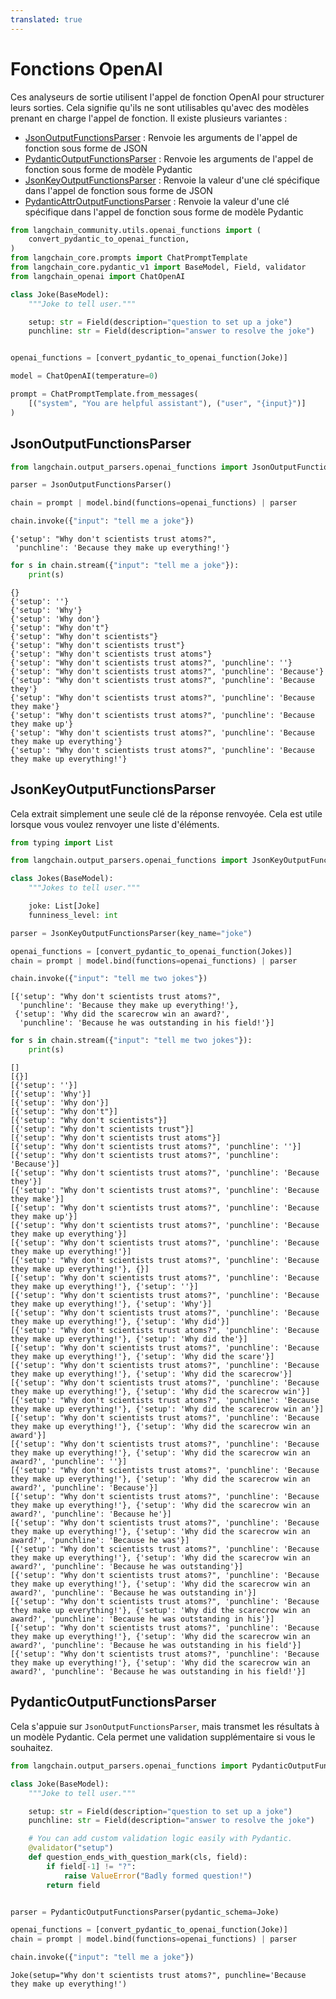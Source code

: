 ```yaml
---
translated: true
---
```


# Fonctions OpenAI

Ces analyseurs de sortie utilisent l'appel de fonction OpenAI pour structurer leurs sorties. Cela signifie qu'ils ne sont utilisables qu'avec des modèles prenant en charge l'appel de fonction. Il existe plusieurs variantes :

- [JsonOutputFunctionsParser](https://api.python.langchain.com/en/latest/output_parsers/langchain_core.output_parsers.openai_functions.JsonOutputFunctionsParser.html#langchain_core.output_parsers.openai_functions.JsonOutputFunctionsParser) : Renvoie les arguments de l'appel de fonction sous forme de JSON
- [PydanticOutputFunctionsParser](https://api.python.langchain.com/en/latest/output_parsers/langchain_core.output_parsers.openai_functions.PydanticOutputFunctionsParser.html#langchain_core.output_parsers.openai_functions.PydanticOutputFunctionsParser) : Renvoie les arguments de l'appel de fonction sous forme de modèle Pydantic
- [JsonKeyOutputFunctionsParser](https://api.python.langchain.com/en/latest/output_parsers/langchain_core.output_parsers.openai_functions.JsonKeyOutputFunctionsParser.html#langchain_core.output_parsers.openai_functions.JsonKeyOutputFunctionsParser) : Renvoie la valeur d'une clé spécifique dans l'appel de fonction sous forme de JSON
- [PydanticAttrOutputFunctionsParser](https://api.python.langchain.com/en/latest/output_parsers/langchain_core.output_parsers.openai_functions.PydanticAttrOutputFunctionsParser.html#langchain_core.output_parsers.openai_functions.PydanticAttrOutputFunctionsParser) : Renvoie la valeur d'une clé spécifique dans l'appel de fonction sous forme de modèle Pydantic

```python
from langchain_community.utils.openai_functions import (
    convert_pydantic_to_openai_function,
)
from langchain_core.prompts import ChatPromptTemplate
from langchain_core.pydantic_v1 import BaseModel, Field, validator
from langchain_openai import ChatOpenAI
```

```python
class Joke(BaseModel):
    """Joke to tell user."""

    setup: str = Field(description="question to set up a joke")
    punchline: str = Field(description="answer to resolve the joke")


openai_functions = [convert_pydantic_to_openai_function(Joke)]
```

```python
model = ChatOpenAI(temperature=0)
```

```python
prompt = ChatPromptTemplate.from_messages(
    [("system", "You are helpful assistant"), ("user", "{input}")]
)
```

## JsonOutputFunctionsParser

```python
from langchain.output_parsers.openai_functions import JsonOutputFunctionsParser
```

```python
parser = JsonOutputFunctionsParser()
```

```python
chain = prompt | model.bind(functions=openai_functions) | parser
```

```python
chain.invoke({"input": "tell me a joke"})
```

```output
{'setup': "Why don't scientists trust atoms?",
 'punchline': 'Because they make up everything!'}
```

```python
for s in chain.stream({"input": "tell me a joke"}):
    print(s)
```

```output
{}
{'setup': ''}
{'setup': 'Why'}
{'setup': 'Why don'}
{'setup': "Why don't"}
{'setup': "Why don't scientists"}
{'setup': "Why don't scientists trust"}
{'setup': "Why don't scientists trust atoms"}
{'setup': "Why don't scientists trust atoms?", 'punchline': ''}
{'setup': "Why don't scientists trust atoms?", 'punchline': 'Because'}
{'setup': "Why don't scientists trust atoms?", 'punchline': 'Because they'}
{'setup': "Why don't scientists trust atoms?", 'punchline': 'Because they make'}
{'setup': "Why don't scientists trust atoms?", 'punchline': 'Because they make up'}
{'setup': "Why don't scientists trust atoms?", 'punchline': 'Because they make up everything'}
{'setup': "Why don't scientists trust atoms?", 'punchline': 'Because they make up everything!'}
```

## JsonKeyOutputFunctionsParser

Cela extrait simplement une seule clé de la réponse renvoyée. Cela est utile lorsque vous voulez renvoyer une liste d'éléments.

```python
from typing import List

from langchain.output_parsers.openai_functions import JsonKeyOutputFunctionsParser
```

```python
class Jokes(BaseModel):
    """Jokes to tell user."""

    joke: List[Joke]
    funniness_level: int
```

```python
parser = JsonKeyOutputFunctionsParser(key_name="joke")
```

```python
openai_functions = [convert_pydantic_to_openai_function(Jokes)]
chain = prompt | model.bind(functions=openai_functions) | parser
```

```python
chain.invoke({"input": "tell me two jokes"})
```

```output
[{'setup': "Why don't scientists trust atoms?",
  'punchline': 'Because they make up everything!'},
 {'setup': 'Why did the scarecrow win an award?',
  'punchline': 'Because he was outstanding in his field!'}]
```

```python
for s in chain.stream({"input": "tell me two jokes"}):
    print(s)
```

```output
[]
[{}]
[{'setup': ''}]
[{'setup': 'Why'}]
[{'setup': 'Why don'}]
[{'setup': "Why don't"}]
[{'setup': "Why don't scientists"}]
[{'setup': "Why don't scientists trust"}]
[{'setup': "Why don't scientists trust atoms"}]
[{'setup': "Why don't scientists trust atoms?", 'punchline': ''}]
[{'setup': "Why don't scientists trust atoms?", 'punchline': 'Because'}]
[{'setup': "Why don't scientists trust atoms?", 'punchline': 'Because they'}]
[{'setup': "Why don't scientists trust atoms?", 'punchline': 'Because they make'}]
[{'setup': "Why don't scientists trust atoms?", 'punchline': 'Because they make up'}]
[{'setup': "Why don't scientists trust atoms?", 'punchline': 'Because they make up everything'}]
[{'setup': "Why don't scientists trust atoms?", 'punchline': 'Because they make up everything!'}]
[{'setup': "Why don't scientists trust atoms?", 'punchline': 'Because they make up everything!'}, {}]
[{'setup': "Why don't scientists trust atoms?", 'punchline': 'Because they make up everything!'}, {'setup': ''}]
[{'setup': "Why don't scientists trust atoms?", 'punchline': 'Because they make up everything!'}, {'setup': 'Why'}]
[{'setup': "Why don't scientists trust atoms?", 'punchline': 'Because they make up everything!'}, {'setup': 'Why did'}]
[{'setup': "Why don't scientists trust atoms?", 'punchline': 'Because they make up everything!'}, {'setup': 'Why did the'}]
[{'setup': "Why don't scientists trust atoms?", 'punchline': 'Because they make up everything!'}, {'setup': 'Why did the scare'}]
[{'setup': "Why don't scientists trust atoms?", 'punchline': 'Because they make up everything!'}, {'setup': 'Why did the scarecrow'}]
[{'setup': "Why don't scientists trust atoms?", 'punchline': 'Because they make up everything!'}, {'setup': 'Why did the scarecrow win'}]
[{'setup': "Why don't scientists trust atoms?", 'punchline': 'Because they make up everything!'}, {'setup': 'Why did the scarecrow win an'}]
[{'setup': "Why don't scientists trust atoms?", 'punchline': 'Because they make up everything!'}, {'setup': 'Why did the scarecrow win an award'}]
[{'setup': "Why don't scientists trust atoms?", 'punchline': 'Because they make up everything!'}, {'setup': 'Why did the scarecrow win an award?', 'punchline': ''}]
[{'setup': "Why don't scientists trust atoms?", 'punchline': 'Because they make up everything!'}, {'setup': 'Why did the scarecrow win an award?', 'punchline': 'Because'}]
[{'setup': "Why don't scientists trust atoms?", 'punchline': 'Because they make up everything!'}, {'setup': 'Why did the scarecrow win an award?', 'punchline': 'Because he'}]
[{'setup': "Why don't scientists trust atoms?", 'punchline': 'Because they make up everything!'}, {'setup': 'Why did the scarecrow win an award?', 'punchline': 'Because he was'}]
[{'setup': "Why don't scientists trust atoms?", 'punchline': 'Because they make up everything!'}, {'setup': 'Why did the scarecrow win an award?', 'punchline': 'Because he was outstanding'}]
[{'setup': "Why don't scientists trust atoms?", 'punchline': 'Because they make up everything!'}, {'setup': 'Why did the scarecrow win an award?', 'punchline': 'Because he was outstanding in'}]
[{'setup': "Why don't scientists trust atoms?", 'punchline': 'Because they make up everything!'}, {'setup': 'Why did the scarecrow win an award?', 'punchline': 'Because he was outstanding in his'}]
[{'setup': "Why don't scientists trust atoms?", 'punchline': 'Because they make up everything!'}, {'setup': 'Why did the scarecrow win an award?', 'punchline': 'Because he was outstanding in his field'}]
[{'setup': "Why don't scientists trust atoms?", 'punchline': 'Because they make up everything!'}, {'setup': 'Why did the scarecrow win an award?', 'punchline': 'Because he was outstanding in his field!'}]
```

## PydanticOutputFunctionsParser

Cela s'appuie sur `JsonOutputFunctionsParser`, mais transmet les résultats à un modèle Pydantic. Cela permet une validation supplémentaire si vous le souhaitez.

```python
from langchain.output_parsers.openai_functions import PydanticOutputFunctionsParser
```

```python
class Joke(BaseModel):
    """Joke to tell user."""

    setup: str = Field(description="question to set up a joke")
    punchline: str = Field(description="answer to resolve the joke")

    # You can add custom validation logic easily with Pydantic.
    @validator("setup")
    def question_ends_with_question_mark(cls, field):
        if field[-1] != "?":
            raise ValueError("Badly formed question!")
        return field


parser = PydanticOutputFunctionsParser(pydantic_schema=Joke)
```

```python
openai_functions = [convert_pydantic_to_openai_function(Joke)]
chain = prompt | model.bind(functions=openai_functions) | parser
```

```python
chain.invoke({"input": "tell me a joke"})
```

```output
Joke(setup="Why don't scientists trust atoms?", punchline='Because they make up everything!')
```
